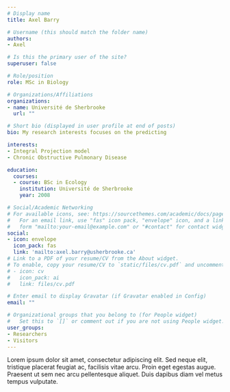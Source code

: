```yaml
---
# Display name
title: Axel Barry

# Username (this should match the folder name)
authors:
- Axel

# Is this the primary user of the site?
superuser: false

# Role/position
role: MSc in Biology

# Organizations/Affiliations
organizations:
- name: Université de Sherbrooke
  url: ""

# Short bio (displayed in user profile at end of posts)
bio: My research interests focuses on the predicting

interests:
- Integral Projection model
- Chronic Obstructive Pulmonary Disease

education:
  courses:
  - course: BSc in Ecology
    institution: Université de Sherbrooke
    year: 2008

# Social/Academic Networking
# For available icons, see: https://sourcethemes.com/academic/docs/page-builder/#icons
#   For an email link, use "fas" icon pack, "envelope" icon, and a link in the
#   form "mailto:your-email@example.com" or "#contact" for contact widget.
social:
- icon: envelope
  icon_pack: fas
  link: 'mailto:axel.barry@usherbrooke.ca'
# Link to a PDF of your resume/CV from the About widget.
# To enable, copy your resume/CV to `static/files/cv.pdf` and uncomment the lines below.
# - icon: cv
#   icon_pack: ai
#   link: files/cv.pdf

# Enter email to display Gravatar (if Gravatar enabled in Config)
email: ""

# Organizational groups that you belong to (for People widget)
#   Set this to `[]` or comment out if you are not using People widget.
user_groups:
- Researchers
- Visitors
---
```


Lorem ipsum dolor sit amet, consectetur adipiscing elit. Sed neque elit, tristique placerat feugiat ac, facilisis vitae arcu. Proin eget egestas augue. Praesent ut sem nec arcu pellentesque aliquet. Duis dapibus diam vel metus tempus vulputate.

